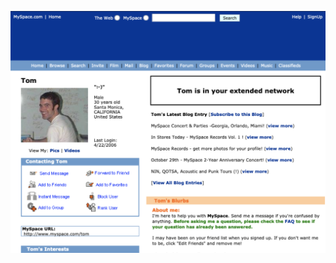 ![is GitHub a social network 🤔?](https://raw.githubusercontent.com/miranhpark/miranhpark/master/hmm.png)
